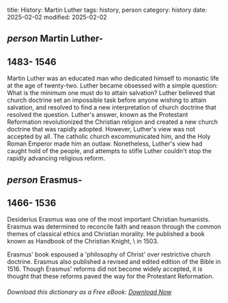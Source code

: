 title: History: Martin Luther
tags: history, person
category: history
date: 2025-02-02
modified: 2025-02-02

## _person_  Martin Luther-
  1483-
1546
-
Martin Luther was an
  educated man who dedicated himself to monastic life at the age of
  twenty-two.  Luther became obsessed with a simple question: What is
  the minimum one must do to attain salvation?   Luther believed that
  church doctrine set an impossible task before anyone wishing to
  attain salvation, and resolved to find a new interpretation of
  church doctrine that resolved the question.  Luther's answer, known
  as the   Protestant Reformation
 revolutionized the
  Christian religion and created a new church doctrine that was
  rapidly adopted.  However, Luther's view was not accepted by all.   The
  catholic church excommunicated him, and the Holy Roman Emperor made
  him an outlaw.   Nonetheless, Luther's view had caught hold of the
  people, and attempts to stifle Luther couldn't stop the rapidly
  advancing religious reform.


## _person_  Erasmus-
  1466-
1536
-
Desiderius Erasmus was one of the
  most important Christian humanists.  Erasmus was determined to
  reconcile faith and reason through the common themes of
  classical ethics and Christian morality.  He published a book known
  as   Handbook of the Christian Knight, \ in   1503.

  Erasmus' book espoused a 'philosophy of Christ' over restrictive
  church doctrine.  Erasmus also published a revised and edited
  edition of the Bible in   1516.
  Though Erasmus' reforms did
  not become widely accepted, it is thought that these reforms paved
  the way for the Protestant Reformation.


###### Download *this* dictionary as a Free eBook: [Download Now]({static}static/SerfHistoryDictionary.pdf)

